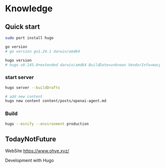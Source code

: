 # Knowledge

## Quick start

```sh
sudo port install hugo

go version
# go version go1.24.1 darwin/amd64

hugo version
# hugo v0.145.0+extended darwin/amd64 BuildDate=unknown VendorInfo=macports
```

### start server

```sh
hugo server --buildDrafts
```

```sh
# add new content
hugo new content content/posts/openai-agent.md 
```

### Build

```sh
hugo --minify --environment production
```

## TodayNotFuture

WebSite <https://www.ohye.xyz/>

Development with Hugo
